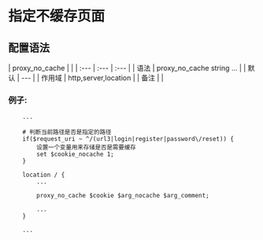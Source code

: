 # 指定不缓存页面

## 配置语法

| proxy\_no\_cache |  |
| :--- | :--- | :--- |
| 语法 | proxy\_no\_cache string ... |
| 默认 | --- |
| 作用域 | http,server,location |
| 备注 |  |

### 例子:

```text
    ...

    # 判断当前路径是否是指定的路径
    if($request_uri ~ ^/(url3|login|register|password\/reset)) {
        设置一个变量用来存储是否是需要缓存
        set $cookie_nocache 1;
    }

    location / {
        ...

        proxy_no_cache $cookie $arg_nocache $arg_comment;

        ...
    }

    ...
```

